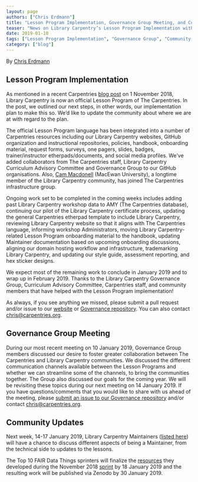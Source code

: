 ```yaml
---
layout: page
authors: ["Chris Erdmann"]
title: "Lesson Program Implementation, Governance Group Meeting, and Community Updates"
teaser: "News on Library Carpentry’s Lesson Program Implementation with The Carpentries"
date: 2019-01-10
tags: ["Lesson Program Implementation", "Governance Group", "Community Updates"]
category: ["blog"]
---
```


By [Chris Erdmann](https://twitter.com/libcce)

## Lesson Program Implementation

As mentioned in a recent Carpentries [blog post](https://carpentries.org/blog/2018/11/welcoming-library-carpentry/) on 1 November 2018, Library Carpentry is now an official Lesson Program of The Carpentries. In the post, we outlined our next steps, in other words, our implementation plan to make this so. We’d like to update the community about where we are at with regard to the plan.

The official Lesson Program language has been integrated into a number of Carpentries resources including our Library Carpentry websites, GitHub organization and instructional repositories, policies, handbook, onboarding material, request forms, surveys, one pagers, slides, badges, trainer/instructor etherpads/documents, and social media profiles. We’ve added collaborators from The Carpentries staff, Library Carpentry Curriculum Advisory Committee and Governance Group to our GitHub organisations. Also, [Cam Macdonell](https://twitter.com/cjmacdonell) (MacEwan University), a longtime member of the Library Carpentry community, has joined The Carpentries infrastructure group.

Ongoing work set to be completed in the coming weeks includes adding past Library Carpentry workshop data to AMY (The Carpentries database), continuing our pilot of the Library Carpentry certificate process, updating the general Carpentries etherpad template to include Library Carpentry, reviewing Library Carpentry website so that it aligns with The Carpentries language, informing workshop Administrators, moving Library Carpentry-related Lesson Program onboarding material to the handbook, updating Maintainer documentation based on upcoming onboarding discussions, aligning our domain hosting workflow and infrastructure, trademarking Library Carpentry, and updating our style guide, assessment reporting, and hex sticker designs. 

We expect most of the remaining work to conclude in January 2019 and to wrap up in February 2019. Thanks to the Library Carpentry Governance Group, Curriculum Advisory Committee, Carpentries staff, and community members that have helped with the Lesson Program implementation!

As always, if you see anything we missed, please submit a pull request and/or issue to our [website](https://github.com/LibraryCarpentry/librarycarpentry.github.io) or [Governance repository](https://github.com/LibraryCarpentry/governance). You can also contact [chris@carpentries.org](mailto:chris@carpentries.org).

## Governance Group Meeting

During our most recent meeting on 10 January 2019, Governance Group members discussed our desire to foster greater collaboration between The Carpentries and Library Carpentry communities. We discussed the different communication channels available between the Lesson Programs and whether we can streamline some of the channels, to bring the communities together. The Group also discussed our goals for the coming year. We will be revisiting these topics during our next meeting on 14 January 2019. If you have questions/comments that you would like to share with us ahead of the meeting, please [submit an issue to our Governance repository](https://github.com/LibraryCarpentry/governance/issues) and/or contact [chris@carpentries.org](mailto:chris@carpentries.org).

## Community Updates

Next week, 14-17 January 2019, Library Carpentry Maintainers ([listed here](https://librarycarpentry.org/lessons/)) will have a chance to discuss different aspects of being a Maintainer, from the technical side to updates to the lessons. 

The Top 10 FAIR Data Things sprinters will finalize the [resources](https://librarycarpentry.org/Top-10-FAIR/) they developed during the November 2018 [sprint](https://librarycarpentry.org/blog/2018/10/top-ten-fair-announcement/) by 18 January 2019 and the resulting work will be published via Zenodo by 30 January 2019. 

